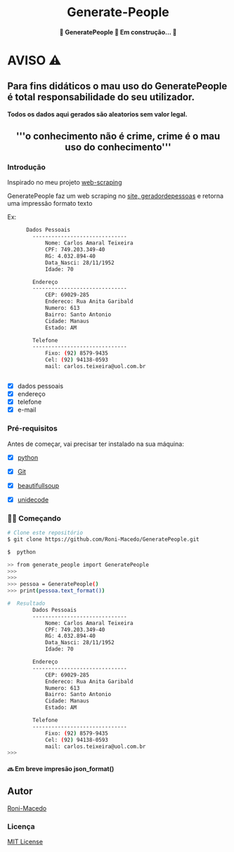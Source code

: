 <h1 align="center">Generate-People</h1>

<h4 align="center">🚧 GeneratePeople 🚀 Em construção... 🚧</h4>

# AVISO ⚠

## Para fins didáticos o mau uso do **GeneratePeople** é total responsabilidade do seu utilizador.

**Todos os dados aqui gerados são aleatorios sem valor legal.**

<h2 align="center">'''o conhecimento não é crime, crime é o mau uso do conhecimento'''</h2>

### Introdução

Inspirado no meu projeto [web-scraping](https://github.com/Roni-Macedo/web-scraping.git)

GeneratePeople faz um web scraping no [site, geradordepessoas](http://www.geradordepessoas.com.br/)
e retorna uma impressão formato texto

Ex:
```bash
      Dados Pessoais
        ------------------------------
            Nome: Carlos Amaral Teixeira
            CPF: 749.203.349-40
            RG: 4.032.894-40
            Data_Nasci: 28/11/1952
            Idade: 70

        Endereço
        ------------------------------
            CEP: 69029-285
            Endereco: Rua Anita Garibald
            Numero: 613
            Bairro: Santo Antonio
            Cidade: Manaus
            Estado: AM

        Telefone
        ------------------------------
            Fixo: (92) 8579-9435
            Cel: (92) 94138-0593
            mail: carlos.teixeira@uol.com.br



```

- [x] dados pessoais
- [x] endereço
- [x] telefone
- [x] e-mail

### Pré-requisitos

Antes de começar, vai precisar ter instalado na sua máquina:

- [x] [python](https://www.python.org/)

- [x] [Git](https://git-scm.com)

- [x] [beautifullsoup](https://www.crummy.com/software/BeautifulSoup/bs4/doc/)

- [x] [unidecode](https://pypi.org/project/Unidecode/)

### 👨‍💻 Começando

```bash
# Clone este repositório
$ git clone https://github.com/Roni-Macedo/GeneratePeople.git

$  python

>> from generate_people import GeneratePeople
>>>
>>>
>>> pessoa = GeneratePeople()
>>> print(pessoa.text_format())

#  Resultado
        Dados Pessoais
        ------------------------------
            Nome: Carlos Amaral Teixeira
            CPF: 749.203.349-40
            RG: 4.032.894-40
            Data_Nasci: 28/11/1952
            Idade: 70

        Endereço
        ------------------------------
            CEP: 69029-285
            Endereco: Rua Anita Garibald
            Numero: 613
            Bairro: Santo Antonio
            Cidade: Manaus
            Estado: AM

        Telefone
        ------------------------------
            Fixo: (92) 8579-9435
            Cel: (92) 94138-0593
            mail: carlos.teixeira@uol.com.br
>>>
```

#### 🔜 Em breve impresão json_format()

## Autor

[Roni-Macedo](https://github.com/Roni-Macedo)

### Licença

[MIT License](https://github.com/Roni-Macedo/GeneratePeople/blob/main/LICENSE)